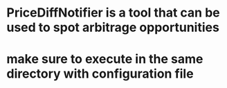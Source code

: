 # PriceDiffNotifier is a tool that can be used to spot arbitrage opportunities
# make sure to execute in the same directory with configuration file